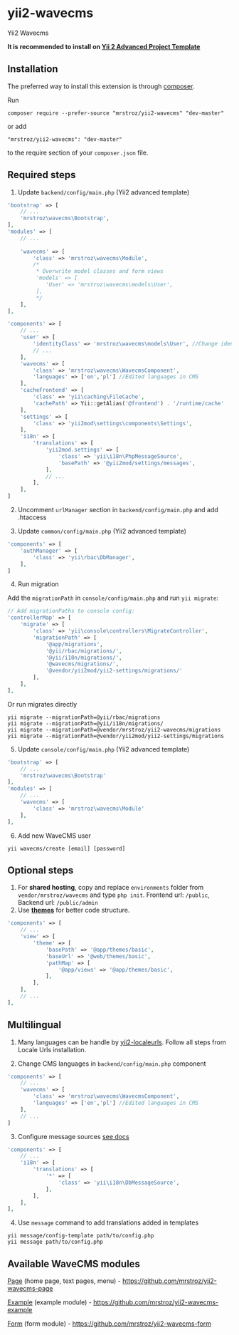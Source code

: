 # yii2-wavecms
Yii2 Wavecms

**It is recommended to install on [Yii 2 Advanced Project Template](https://github.com/yiisoft/yii2-app-advanced)**

Installation
------------

The preferred way to install this extension is through [composer](http://getcomposer.org/download/).

Run

```
composer require --prefer-source "mrstroz/yii2-wavecms" "dev-master"
```

or add

```
"mrstroz/yii2-wavecms": "dev-master"
```

to the require section of your `composer.json` file.


Required steps
--------------

1. Update `backend/config/main.php` (Yii2 advanced template) 
```php
'bootstrap' => [
    // ...
    'mrstroz\wavecms\Bootstrap',
],
'modules' => [
    // ...
    
    'wavecms' => [
        'class' => 'mrstroz\wavecms\Module',
        /*
         * Overwrite model classes and form views
         'models' => [
            'User' => 'mrstroz\wavecms\models\User',
         ],
         */
    ],
],

'components' => [
    // ...
    'user' => [
        'identityClass' => 'mrstroz\wavecms\models\User', //Change identity class
        // ...
    ],
    'wavecms' => [
        'class' => 'mrstroz\wavecms\WavecmsComponent',
        'languages' => ['en','pl'] //Edited languages in CMS
    ],
    'cacheFrontend' => [
        'class' => 'yii\caching\FileCache',
        'cachePath' => Yii::getAlias('@frontend') . '/runtime/cache'
    ],
    'settings' => [
        'class' => 'yii2mod\settings\components\Settings',
    ],
    'i18n' => [
        'translations' => [
            'yii2mod.settings' => [
                'class' => 'yii\i18n\PhpMessageSource',
                'basePath' => '@yii2mod/settings/messages',
            ],
            // ...
        ],
    ],
]

```

2. Uncomment `urlManager` section in `backend/config/main.php` and add .htaccess

3. Update `common/config/main.php` (Yii2 advanced template) 
```php
'components' => [
    'authManager' => [
        'class' => 'yii\rbac\DbManager',
    ],
]

```

4. Run migration 

Add the `migrationPath` in `console/config/main.php` and run `yii migrate`:

```php
// Add migrationPaths to console config:
'controllerMap' => [
    'migrate' => [
        'class' => 'yii\console\controllers\MigrateController',
        'migrationPath' => [
            '@app/migrations',
            '@yii/rbac/migrations/',
            '@yii/i18n/migrations/',
            '@wavecms/migrations/',
            '@vendor/yii2mod/yii2-settings/migrations/'    
        ],
    ],
],
```

Or run migrates directly

```yii
yii migrate --migrationPath=@yii/rbac/migrations
yii migrate --migrationPath=@yii/i18n/migrations/
yii migrate --migrationPath=@vendor/mrstroz/yii2-wavecms/migrations
yii migrate --migrationPath=@vendor/yii2mod/yii2-settings/migrations
```

5. Update `console/config/main.php` (Yii2 advanced template)
```php
'bootstrap' => [
    // ...
    'mrstroz\wavecms\Bootstrap'
],
'modules' => [
    // ...
    'wavecms' => [
        'class' => 'mrstroz\wavecms\Module'
    ],
],
```

6. Add new WaveCMS user
```
yii wavecms/create [email] [password]
```

Optional steps
--------------

1. For **shared hosting**, copy and replace `environments` folder from `vendor/mrstroz/wavecms` and type `php init`. Frontend url: `/public`, Backend url: `/public/admin`
2. Use **[themes](http://www.yiiframework.com/doc-2.0/guide-output-theming.html)** for better code structure.
```php
'components' => [
    // ...
    'view' => [
        'theme' => [
            'basePath' => '@app/themes/basic',
            'baseUrl' => '@web/themes/basic',
            'pathMap' => [
                '@app/views' => '@app/themes/basic',
            ],
        ],
    ],
    // ...
],
```

Multilingual
--------------
1. Many languages can be handle by [yii2-localeurls](https://github.com/codemix/yii2-localeurls). Follow all steps from Locale Urls installation.

2. Change CMS languages in `backend/config/main.php` component
```php
'components' => [
    // ...
    'wavecms' => [
        'class' => 'mrstroz\wavecms\WavecmsComponent',
        'languages' => ['en','pl'] //Edited languages in CMS
    ],
    // ...
]
```

3. Configure message sources [see docs](http://www.yiiframework.com/doc-2.0/guide-tutorial-i18n.html#2-configure-one-or-multiple-message-sources)
```php
'components' => [
    // ...
    'i18n' => [
        'translations' => [
            '*' => [
                'class' => 'yii\i18n\DbMessageSource',
            ],
        ],
    ],
],
```

4. Use `message` command to add translations added in templates
```
yii message/config-template path/to/config.php
yii message path/to/config.php
```

Available WaveCMS modules
-------------------------

[Page](https://github.com/mrstroz/yii2-wavecms-page) (home page, text pages, menu) - https://github.com/mrstroz/yii2-wavecms-page

[Example](https://github.com/mrstroz/yii2-wavecms-example) (example module) - https://github.com/mrstroz/yii2-wavecms-example


[Form](https://github.com/mrstroz/yii2-wavecms-form) (form module) - https://github.com/mrstroz/yii2-wavecms-form


